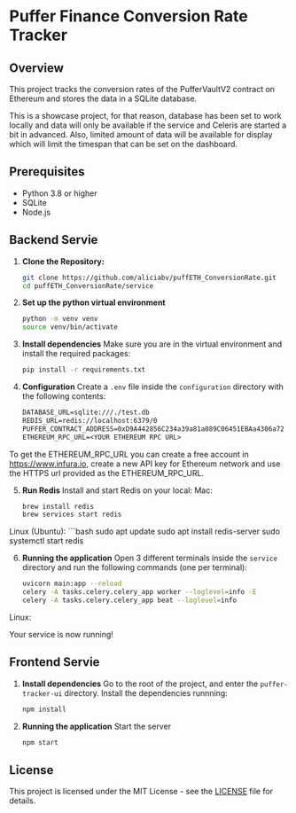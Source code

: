 # Puffer Finance Conversion Rate Tracker

## Overview
This project tracks the conversion rates of the PufferVaultV2 contract on Ethereum and stores the data in a SQLite database.

This is a showcase project, for that reason, database has been set to work locally and data will only be available if the service and Celeris are started a bit in advanced. Also, limited amount of data will be available for display which will limit the timespan that can be set on the dashboard.  

## Prerequisites
- Python 3.8 or higher
- SQLite
- Node.js 

## Backend Servie
1. **Clone the Repository:**
   ```bash
   git clone https://github.com/aliciabv/puffETH_ConversionRate.git
   cd puffETH_ConversionRate/service
2. **Set up the python virtual environment**
    ```bash
    python -m venv venv
    source venv/bin/activate
3. **Install dependencies**
Make sure you are in the virtual environment and install the required packages:
    ```bash
    pip install -r requirements.txt
4. **Configuration**
Create a `.env` file inside the `configuration` directory with the following contents:
    ```txt
    DATABASE_URL=sqlite:///./test.db
    REDIS_URL=redis://localhost:6379/0
    PUFFER_CONTRACT_ADDRESS=0xD9A442856C234a39a81a089C06451EBAa4306a72
    ETHEREUM_RPC_URL=<YOUR ETHEREUM RPC URL>
To get the ETHEREUM_RPC_URL you can create a free account in https://www.infura.io, create a new API key for Ethereum network and use the HTTPS url provided as the ETHEREUM_RPC_URL. 

5. **Run Redis**
Install and start Redis on your local:
Mac:
    ```bash
    brew install redis
    brew services start redis
Linux (Ubuntu):
    ```bash
    sudo apt update
    sudo apt install redis-server
    sudo systemctl start redis


6. **Running the application**
Open 3 different terminals inside the `service` directory and run the following commands (one per terminal):

    ```bash 
    uvicorn main:app --reload
    celery -A tasks.celery.celery_app worker --loglevel=info -E
    celery -A tasks.celery.celery_app beat --loglevel=info
Linux:


Your service is now running!

## Frontend Servie
1. **Install dependencies**
Go to the root of the project, and enter the `puffer-tracker-ui` directory. Install the dependencies runnning:
    ```bash
    npm install
2. **Running the application**
Start the server
    ```bash
    npm start


## License

This project is licensed under the MIT License - see the [LICENSE](LICENSE) file for details.

